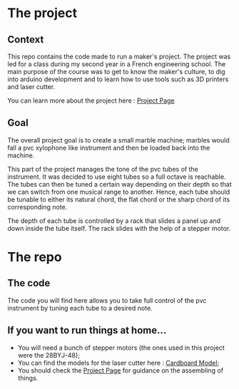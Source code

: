 # The project

## Context 

This repo contains the code made to run a maker's project. The project was led for a class during my second year in a French engineering school. The main purpose of the course was to get to know the maker's culture, to dig into arduino development and to learn how to use tools such as 3D printers and laser cutter.

You can learn more about the project here : [Project Page](https://www.eirlab.net/2023/03/02/marble-machine/)

## Goal

The overall project goal is to create a small marble machine; marbles would fall a pvc xylophone like instrument and then be loaded back into the machine. 

This part of the project manages the tone of the pvc tubes of the instrument. It was decided to use eight tubes so a full octave is reachable. The tubes can then be tuned a certain way depending on their depth so that we can switch from one musical range to another. Hence, each tube should be tunable to either its natural chord, the flat chord or the sharp chord of its corresponding note.

The depth of each tube is controlled by a rack that slides a panel up and down inside the tube itself. The rack slides with the help of a stepper motor.

# The repo

## The code 

The code you will find here allows you to take full control of the pvc instrument by tuning each tube to a desired note.

## If you want to run things at home...

* You will need a bunch of stepper motors (the ones used in this project were the 28BYJ-48);
* You can find the models for the laser cutter here : [Cardboard Model](https://cad.onshape.com/documents/4a0008826c22b29dc936e1e9/w/e494817c4de656d3e8d2234e/e/544844275ed85f03e61b4b3b?renderMode=0&uiState=64404325070f4a0de0c46094);
* You should check the [Project Page](https://www.eirlab.net/2023/03/02/marble-machine/) for guidance on the assembling of things.


